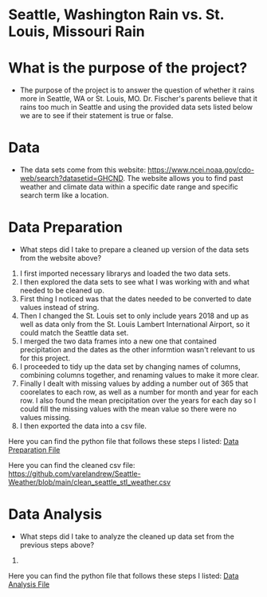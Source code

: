 # Seattle, Washington Rain vs. St. Louis, Missouri Rain

# What is the purpose of the project?
- The purpose of the project is to answer the question of whether it rains more in Seattle, WA or St. Louis, MO. Dr. Fischer's parents believe that it rains too much in Seattle and using the provided data sets listed below we are to see if their statement is true or false.


# Data
- The data sets come from this website: https://www.ncei.noaa.gov/cdo-web/search?datasetid=GHCND. The website allows you to find past weather and climate data within a specific date range and specific search term like a location. 

# Data Preparation
- What steps did I take to prepare a cleaned up version of the data sets from the website above? 
1. I first imported necessary librarys and loaded the two data sets.
2. I then explored the data sets to see what I was working with and what needed to be cleaned up.
3. First thing I noticed was that the dates needed to be converted to date values instead of string.
4. Then I changed the St. Louis set to only include years 2018 and up as well as data only from the St. Louis Lambert International Airport, so it could match the Seattle data set.
5. I merged the two data frames into a new one that contained precipitation and the dates as the other informtion wasn't relevant to us for this project.
6. I proceeded to tidy up the data set by changing names of columns, combining columns together, and renaming values to make it more clear.
7. Finally I dealt with missing values by adding a number out of 365 that coorelates to each row, as well as a number for month and year for each row. I also found the mean precipitation over the years for each day so I could fill the missing values with the mean value so there were no values missing.
8. I then exported the data into a csv file.

Here you can find the python file that follows these steps I listed: [Data Preparation File](https://github.com/varelandrew/Seattle-Weather/blob/main/Andrew%20Varela%20DATA%203320%20Seattle%20St.%20Louis%20Data%20Preparation%20Template.ipynb)

Here you can find the cleaned csv file: https://github.com/varelandrew/Seattle-Weather/blob/main/clean_seattle_stl_weather.csv

# Data Analysis
- What steps did I take to analyze the cleaned up data set from the previous steps above?
1. 

Here you can find the python file that follows these steps I listed: [Data Analysis File](https://github.com/varelandrew/Seattle-Weather/blob/main/Andrew_Varela_DATA_3320_Seattle_St_Louis_Analysis_Template.ipynb)
